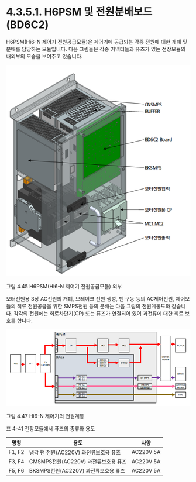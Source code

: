 ﻿# 4.3.5.1. H6PSM 및 전원분배보드 (BD6C2)

H6PSM(Hi6-N 제어기 전원공급모듈)은 제어기에 공급되는 각종 전원에 대한 개폐 및 분배를 담당하는 모듈입니다. 다음 그림들은 각종 커넥터들과 퓨즈가 있는 전장모듈의 내외부의 모습을 보여주고 있습니다.

![](../../../_assets/그림_4.45_H6PSM(Hi6-N_제어기_전원공급모듈)_외부.png  )

그림 4.45 H6PSM(Hi6-N 제어기 전원공급모듈) 외부

모터전원용 3상 AC전원의 개폐, 브레이크 전원 생성, 팬 구동 등의 AC제어전원, 제어모듈의 직류 전원공급을 위한 SMPS전원 등의 분배는 다음 그림의 전원계통도와 같습니다. 각각의 전원에는 회로차단기(CP) 또는 퓨즈가 연결되어 있어 과전류에 대한 회로 보호를 합니다.

![](../../../_assets/그림_4.47_Hi6-N_제어기의_전원계통.png  )

그림 4.47 Hi6-N 제어기의 전원계통

표 4-41 전장모듈에서 퓨즈의 종류와 용도

<table>
<thead>
  <tr>
    <th>명칭</th>
    <th>용도</th>
    <th>사양</th>
  </tr>
</thead>
<tbody>
  <tr>
    <td>F1, F2</td>
    <td>냉각 팬 전원(AC220V) 과전류보호용 퓨즈</td>
    <td>AC220V 5A</td>
  </tr>
  <tr>
    <td>F3, F4</td>
    <td>CMSMPS전원(AC220V) 과전류보호용 퓨즈</td>
    <td>AC220V 5A</td>
  </tr>
  <tr>
    <td>F5, F6</td>
    <td>BKSMPS전원(AC220V) 과전류보호용 퓨즈</td>
    <td>AC220V 5A</td>
  </tr>
</tbody>
</table>
